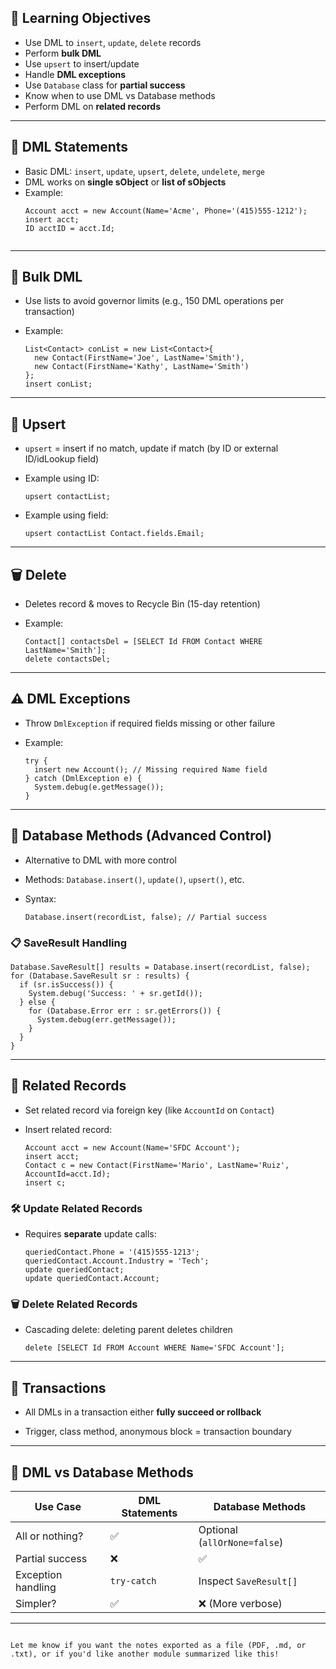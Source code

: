 ## 🎯 Learning Objectives
- Use DML to `insert`, `update`, `delete` records
- Perform **bulk DML**
- Use `upsert` to insert/update
- Handle **DML exceptions**
- Use `Database` class for **partial success**
- Know when to use DML vs Database methods
- Perform DML on **related records**

---

## 💾 DML Statements
- Basic DML: `insert`, `update`, `upsert`, `delete`, `undelete`, `merge`
- DML works on **single sObject** or **list of sObjects**
- Example:
  ```apex
  Account acct = new Account(Name='Acme', Phone='(415)555-1212');
  insert acct;
  ID acctID = acct.Id;


---

## 🧪 Bulk DML

- Use lists to avoid governor limits (e.g., 150 DML operations per transaction)
    
- Example:
    
    ```apex
    List<Contact> conList = new List<Contact>{
      new Contact(FirstName='Joe', LastName='Smith'),
      new Contact(FirstName='Kathy', LastName='Smith')
    };
    insert conList;
    ```
    

---

## 🔁 Upsert

- `upsert` = insert if no match, update if match (by ID or external ID/idLookup field)
    
- Example using ID:
    
    ```apex
    upsert contactList;
    ```
    
- Example using field:
    
    ```apex
    upsert contactList Contact.fields.Email;
    ```
    

---

## 🗑️ Delete

- Deletes record & moves to Recycle Bin (15-day retention)
    
- Example:
    
    ```apex
    Contact[] contactsDel = [SELECT Id FROM Contact WHERE LastName='Smith'];
    delete contactsDel;
    ```
    

---

## ⚠️ DML Exceptions

- Throw `DmlException` if required fields missing or other failure
    
- Example:
    
    ```apex
    try {
      insert new Account(); // Missing required Name field
    } catch (DmlException e) {
      System.debug(e.getMessage());
    }
    ```
    

---

## 🧠 Database Methods (Advanced Control)

- Alternative to DML with more control
    
- Methods: `Database.insert()`, `update()`, `upsert()`, etc.
    
- Syntax:
    
    ```apex
    Database.insert(recordList, false); // Partial success
    ```
    

### 📋 SaveResult Handling

```apex
Database.SaveResult[] results = Database.insert(recordList, false);
for (Database.SaveResult sr : results) {
  if (sr.isSuccess()) {
    System.debug('Success: ' + sr.getId());
  } else {
    for (Database.Error err : sr.getErrors()) {
      System.debug(err.getMessage());
    }
  }
}
```

---

## 🔗 Related Records

- Set related record via foreign key (like `AccountId` on `Contact`)
    
- Insert related record:
    
    ```apex
    Account acct = new Account(Name='SFDC Account');
    insert acct;
    Contact c = new Contact(FirstName='Mario', LastName='Ruiz', AccountId=acct.Id);
    insert c;
    ```
    

### 🛠️ Update Related Records

- Requires **separate** update calls:
    
    ```apex
    queriedContact.Phone = '(415)555-1213';
    queriedContact.Account.Industry = 'Tech';
    update queriedContact;
    update queriedContact.Account;
    ```
    

### 🗑️ Delete Related Records

- Cascading delete: deleting parent deletes children
    
    ```apex
    delete [SELECT Id FROM Account WHERE Name='SFDC Account'];
    ```
    

---

## 🔄 Transactions

- All DMLs in a transaction either **fully succeed or rollback**
    
- Trigger, class method, anonymous block = transaction boundary
    

---

## 🧭 DML vs Database Methods

|Use Case|DML Statements|Database Methods|
|---|---|---|
|All or nothing?|✅|Optional (`allOrNone=false`)|
|Partial success|❌|✅|
|Exception handling|`try-catch`|Inspect `SaveResult[]`|
|Simpler?|✅|❌ (More verbose)|

---

```

Let me know if you want the notes exported as a file (PDF, .md, or .txt), or if you'd like another module summarized like this!
```